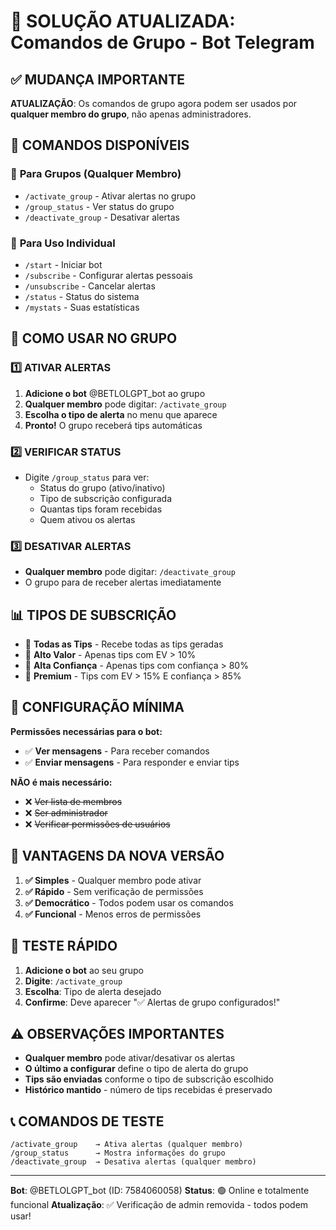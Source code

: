 # 🔧 SOLUÇÃO ATUALIZADA: Comandos de Grupo - Bot Telegram

## ✅ MUDANÇA IMPORTANTE

**ATUALIZAÇÃO**: Os comandos de grupo agora podem ser usados por **qualquer membro do grupo**, não apenas administradores.

## 🎯 COMANDOS DISPONÍVEIS

### 👥 **Para Grupos (Qualquer Membro)**
- `/activate_group` - Ativar alertas no grupo
- `/group_status` - Ver status do grupo  
- `/deactivate_group` - Desativar alertas

### 👤 **Para Uso Individual**
- `/start` - Iniciar bot
- `/subscribe` - Configurar alertas pessoais
- `/unsubscribe` - Cancelar alertas
- `/status` - Status do sistema
- `/mystats` - Suas estatísticas

## 🚀 COMO USAR NO GRUPO

### 1️⃣ **ATIVAR ALERTAS**
1. **Adicione o bot** @BETLOLGPT_bot ao grupo
2. **Qualquer membro** pode digitar: `/activate_group`
3. **Escolha o tipo de alerta** no menu que aparece
4. **Pronto!** O grupo receberá tips automáticas

### 2️⃣ **VERIFICAR STATUS**
- Digite `/group_status` para ver:
  - Status do grupo (ativo/inativo)
  - Tipo de subscrição configurada
  - Quantas tips foram recebidas
  - Quem ativou os alertas

### 3️⃣ **DESATIVAR ALERTAS**
- **Qualquer membro** pode digitar: `/deactivate_group`
- O grupo para de receber alertas imediatamente

## 📊 TIPOS DE SUBSCRIÇÃO

- 🔔 **Todas as Tips** - Recebe todas as tips geradas
- 💎 **Alto Valor** - Apenas tips com EV > 10%
- 🎯 **Alta Confiança** - Apenas tips com confiança > 80%
- 👑 **Premium** - Tips com EV > 15% E confiança > 85%

## 🔧 CONFIGURAÇÃO MÍNIMA

**Permissões necessárias para o bot:**
- ✅ **Ver mensagens** - Para receber comandos
- ✅ **Enviar mensagens** - Para responder e enviar tips

**NÃO é mais necessário:**
- ❌ ~~Ver lista de membros~~
- ❌ ~~Ser administrador~~
- ❌ ~~Verificar permissões de usuários~~

## 🎉 VANTAGENS DA NOVA VERSÃO

1. **✅ Simples** - Qualquer membro pode ativar
2. **✅ Rápido** - Sem verificação de permissões
3. **✅ Democrático** - Todos podem usar os comandos
4. **✅ Funcional** - Menos erros de permissões

## 🔄 TESTE RÁPIDO

1. **Adicione o bot** ao seu grupo
2. **Digite**: `/activate_group`
3. **Escolha**: Tipo de alerta desejado
4. **Confirme**: Deve aparecer "✅ Alertas de grupo configurados!"

## ⚠️ OBSERVAÇÕES IMPORTANTES

- **Qualquer membro** pode ativar/desativar os alertas
- **O último a configurar** define o tipo de alerta do grupo
- **Tips são enviadas** conforme o tipo de subscrição escolhido
- **Histórico mantido** - número de tips recebidas é preservado

## 📞 COMANDOS DE TESTE

```
/activate_group    → Ativa alertas (qualquer membro)
/group_status      → Mostra informações do grupo
/deactivate_group  → Desativa alertas (qualquer membro)
```

---

**Bot**: @BETLOLGPT_bot (ID: 7584060058)
**Status**: 🟢 Online e totalmente funcional
**Atualização**: ✅ Verificação de admin removida - todos podem usar! 